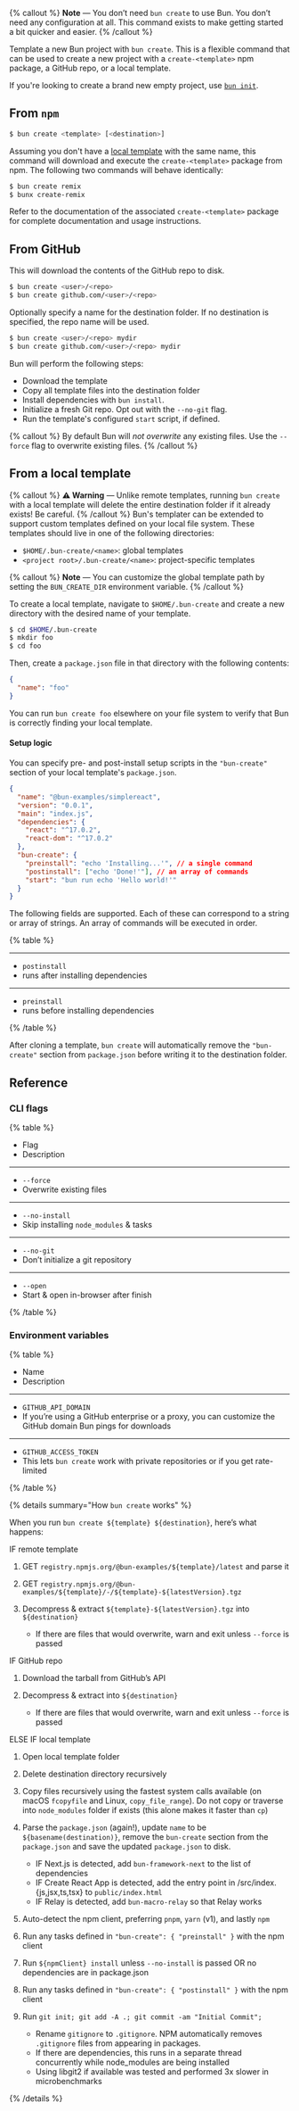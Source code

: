 {% callout %}
**Note** — You don’t need `bun create` to use Bun. You don’t need any configuration at all. This command exists to make getting started a bit quicker and easier.
{% /callout %}

Template a new Bun project with `bun create`. This is a flexible command that can be used to create a new project with a `create-<template>` npm package, a GitHub repo, or a local template.

If you're looking to create a brand new empty project, use [`bun init`](/docs/cli/init).

## From `npm`

```sh
$ bun create <template> [<destination>]
```

Assuming you don't have a [local template](#from-a-local-template) with the same name, this command will download and execute the `create-<template>` package from npm. The following two commands will behave identically:

```sh
$ bun create remix
$ bunx create-remix
```

Refer to the documentation of the associated `create-<template>` package for complete documentation and usage instructions.

## From GitHub

This will download the contents of the GitHub repo to disk.

```bash
$ bun create <user>/<repo>
$ bun create github.com/<user>/<repo>
```

Optionally specify a name for the destination folder. If no destination is specified, the repo name will be used.

```bash
$ bun create <user>/<repo> mydir
$ bun create github.com/<user>/<repo> mydir
```

Bun will perform the following steps:

- Download the template
- Copy all template files into the destination folder
- Install dependencies with `bun install`.
- Initialize a fresh Git repo. Opt out with the `--no-git` flag.
- Run the template's configured `start` script, if defined.

{% callout %}
By default Bun will _not overwrite_ any existing files. Use the `--force` flag to overwrite existing files.
{% /callout %}

<!-- ### Official templates

The following official templates are available.

```bash
bun create next ./myapp
bun create react ./myapp
bun create svelte-kit ./myapp
bun create elysia ./myapp
bun create hono ./myapp
bun create kingworld ./myapp
```

Each of these corresponds to a directory in the [bun-community/create-templates](https://github.com/bun-community/create-templates) repo. If you think a major framework is missing, please open a PR there. This list will change over time as additional examples are added. To see an up-to-date list, run `bun create` with no arguments.

```bash
$ bun create
Welcome to bun! Create a new project by pasting any of the following:
  <list of templates>
```

{% callout %}
⚡️ **Speed** — At the time of writing, `bun create react app` runs ~11x faster on a M1 Macbook Pro than `yarn create react-app app`.
{% /callout %} -->

<!-- ### GitHub repos

A template of the form `<username>/<repo>` will be downloaded from GitHub.

```bash
$ bun create ahfarmer/calculator ./myapp
```

Complete GitHub URLs will also work:

```bash
$ bun create github.com/ahfarmer/calculator ./myapp
$ bun create https://github.com/ahfarmer/calculator ./myapp
```

Bun installs the files as they currently exist current default branch (usually `main` or `master`). Unlike `git clone` it doesn't download the commit history or configure a remote. -->

## From a local template

{% callout %}
**⚠️ Warning** — Unlike remote templates, running `bun create` with a local template will delete the entire destination folder if it already exists! Be careful.
{% /callout %}
Bun's templater can be extended to support custom templates defined on your local file system. These templates should live in one of the following directories:

- `$HOME/.bun-create/<name>`: global templates
- `<project root>/.bun-create/<name>`: project-specific templates

{% callout %}
**Note** — You can customize the global template path by setting the `BUN_CREATE_DIR` environment variable.
{% /callout %}

To create a local template, navigate to `$HOME/.bun-create` and create a new directory with the desired name of your template.

```bash
$ cd $HOME/.bun-create
$ mkdir foo
$ cd foo
```

Then, create a `package.json` file in that directory with the following contents:

```json
{
  "name": "foo"
}
```

You can run `bun create foo` elsewhere on your file system to verify that Bun is correctly finding your local template.

#### Setup logic

You can specify pre- and post-install setup scripts in the `"bun-create"` section of your local template's `package.json`.

```json
{
  "name": "@bun-examples/simplereact",
  "version": "0.0.1",
  "main": "index.js",
  "dependencies": {
    "react": "^17.0.2",
    "react-dom": "^17.0.2"
  },
  "bun-create": {
    "preinstall": "echo 'Installing...'", // a single command
    "postinstall": ["echo 'Done!'"], // an array of commands
    "start": "bun run echo 'Hello world!'"
  }
}
```

The following fields are supported. Each of these can correspond to a string or array of strings. An array of commands will be executed in order.

{% table %}

---

- `postinstall`
- runs after installing dependencies

---

- `preinstall`
- runs before installing dependencies

{% /table %}

After cloning a template, `bun create` will automatically remove the `"bun-create"` section from `package.json` before writing it to the destination folder.

## Reference

### CLI flags

{% table %}

- Flag
- Description

---

- `--force`
- Overwrite existing files

---

- `--no-install`
- Skip installing `node_modules` & tasks

---

- `--no-git`
- Don’t initialize a git repository

---

- `--open`
- Start & open in-browser after finish

{% /table %}

### Environment variables

{% table %}

- Name
- Description

---

- `GITHUB_API_DOMAIN`
- If you’re using a GitHub enterprise or a proxy, you can customize the GitHub domain Bun pings for downloads

---

- `GITHUB_ACCESS_TOKEN`
- This lets `bun create` work with private repositories or if you get rate-limited

{% /table %}

{% details summary="How `bun create` works" %}

When you run `bun create ${template} ${destination}`, here’s what happens:

IF remote template

1. GET `registry.npmjs.org/@bun-examples/${template}/latest` and parse it
2. GET `registry.npmjs.org/@bun-examples/${template}/-/${template}-${latestVersion}.tgz`
3. Decompress & extract `${template}-${latestVersion}.tgz` into `${destination}`

   - If there are files that would overwrite, warn and exit unless `--force` is passed

IF GitHub repo

1. Download the tarball from GitHub’s API
2. Decompress & extract into `${destination}`

   - If there are files that would overwrite, warn and exit unless `--force` is passed

ELSE IF local template

1. Open local template folder
2. Delete destination directory recursively
3. Copy files recursively using the fastest system calls available (on macOS `fcopyfile` and Linux, `copy_file_range`). Do not copy or traverse into `node_modules` folder if exists (this alone makes it faster than `cp`)

4. Parse the `package.json` (again!), update `name` to be `${basename(destination)}`, remove the `bun-create` section from the `package.json` and save the updated `package.json` to disk.
   - IF Next.js is detected, add `bun-framework-next` to the list of dependencies
   - IF Create React App is detected, add the entry point in /src/index.{js,jsx,ts,tsx} to `public/index.html`
   - IF Relay is detected, add `bun-macro-relay` so that Relay works
5. Auto-detect the npm client, preferring `pnpm`, `yarn` (v1), and lastly `npm`
6. Run any tasks defined in `"bun-create": { "preinstall" }` with the npm client
7. Run `${npmClient} install` unless `--no-install` is passed OR no dependencies are in package.json
8. Run any tasks defined in `"bun-create": { "postinstall" }` with the npm client
9. Run `git init; git add -A .; git commit -am "Initial Commit";`

   - Rename `gitignore` to `.gitignore`. NPM automatically removes `.gitignore` files from appearing in packages.
   - If there are dependencies, this runs in a separate thread concurrently while node_modules are being installed
   - Using libgit2 if available was tested and performed 3x slower in microbenchmarks

{% /details %}

